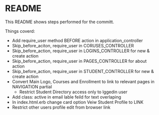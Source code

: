 # README

This README shows steps performed for the committ.

Things coverd:

- Add require_user method BEFORE action in application_controller
- Skip_before_aciton, require_user in CORUSES_CONTROLLER
- Skip_before_action, require_user in LOGINS_CONTROLLER for new & create action
- Skip_before_action, require_user in PAGES_CONTROLLER for about action
- Skip_before_action, require_user in STUDENT_CONTROLLER for new & create action
- Convert Main Logo, Courses and Enrollment to link to relevant pages in NAVIGATION partial
  - Restrict Student Directory access only to lggedin user
- Add class: active in email lable feild for text overlaping
- In index.html.erb change card option Veiw Student Profile to LINK
- Restrict other users profile edit from browser link